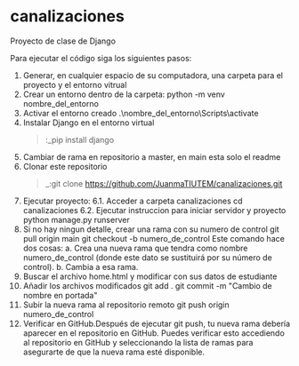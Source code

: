 # canalizaciones
Proyecto de clase de Django

Para ejecutar el código siga los siguientes pasos:
1. Generar, en cualquier espacio de su computadora, una carpeta para el proyecto y el entorno vitrual
2. Crear un entorno dentro de la carpeta:
   python -m venv nombre_del_entorno
3. Activar el entorno creado
   .\nombre_del_entorno\Scripts\activate
4. Instalar Django en el entorno virtual
   >:_pip install django
5. Cambiar de rama en repositorio a master, en main esta solo el readme
6. Clonar este repositorio
   >_:git clone https://github.com/JuanmaTIUTEM/canalizaciones.git
7. Ejecutar proyecto:
   6.1. Acceder a carpeta canalizaciones
        cd canalizaciones
   6.2. Ejecutar instruccion para iniciar servidor y proyecto
        python manage.py runserver
8. Si no hay ningun detalle, crear una rama con su  numero de control
   git pull origin main
   git checkout -b numero_de_control 
      Este comando hace dos cosas:
        a. Crea una nueva rama que tendra como nombre numero_de_control (donde este dato se sustituirá por su número de control).
        b. Cambia a esa rama.
9. Buscar el archivo home.html y modificar con sus datos de estudiante
10. Añadir los archivos modificados
   git add .
   git commit -m "Cambio de nombre en portada"
11. Subir la nueva rama al repositorio remoto
    git push origin numero_de_control
12. Verificar en GitHub.Después de ejecutar git push, tu nueva rama debería aparecer en el repositorio en GitHub. Puedes verificar esto accediendo al repositorio en GitHub y seleccionando la lista de ramas para asegurarte de que la nueva rama esté disponible.
   
